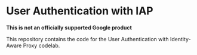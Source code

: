 # User Authentication with IAP

**This is not an officially supported Google product**

This repository contains the code for the User Authentication with
Identity-Aware Proxy codelab.
